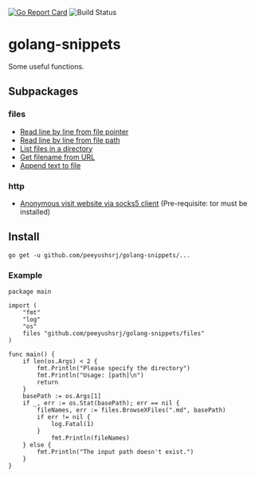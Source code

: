 [![Go Report Card](https://goreportcard.com/badge/github.com/peeyushsrj/golang-snippets)](https://goreportcard.com/report/github.com/peeyushsrj/golang-snippets)
![Build Status](https://circleci.com/gh/peeyushsrj/golang-snippets.png?style=shield)

# golang-snippets

Some useful functions.

## Subpackages

### files
- [Read line by line from file pointer](https://github.com/peeyushsrj/golang-snippets/blob/master/files/read-lines-from-file-pointer.go)
- [Read line by line from file path](https://github.com/peeyushsrj/golang-snippets/blob/master/files/read-lines-from-file-path.go)
- [List files in a directory](https://github.com/peeyushsrj/golang-snippets/blob/master/files/browse-files.go)
- [Get filename from URL](https://github.com/peeyushsrj/golang-snippets/blob/master/files/filename-from-url.go)
- [Append text to file](https://github.com/peeyushsrj/golang-snippets/blob/master/files/append-text-to-file.go)


### http

- [Anonymous visit website via socks5 client](https://github.com/peeyushsrj/golang-snippets/blob/master/http/append-text-to-file.go) (Pre-requisite: tor must be installed)


## Install

```
go get -u github.com/peeyushsrj/golang-snippets/...
```

### Example

```golang
package main

import (
	"fmt"
	"log"
	"os"
	files "github.com/peeyushsrj/golang-snippets/files"
)

func main() {
	if len(os.Args) < 2 {
		fmt.Println("Please specify the directory")
		fmt.Println("Usage: [path]\n")
		return
	}
	basePath := os.Args[1]
	if _, err := os.Stat(basePath); err == nil {
		fileNames, err := files.BrowseXFiles(".md", basePath)
		if err != nil {
			log.Fatal(1)
		}
    		fmt.Println(fileNames)
	} else {
		fmt.Println("The input path doesn't exist.")
	}
}
```
